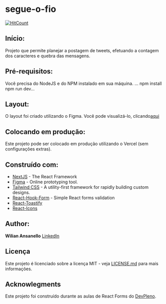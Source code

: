# segue-o-fio

[![HitCount](https://hits.dwyl.com/wiliansanello/projeto-git.svg)](https://hits.dwyl.com/wiliansanello/projeto-git)


## Início:

Projeto que permite planejar a postagem de tweets, efetuando a contagem dos caracteres e quebra das mensagens.


## Pré-requisitos:

Você precisa do NodeJS e do NPM instalado em sua máquina.
... npm install npm run dev...


## Layout:

O layout foi criado utilizando o Figma. Você pode visualizá-lo, clicando[aqui](https://www.figma.com/file/pfKFhAy89g28qt0lbGaPNQ/segue-o-fio?node-id=0%3A1)


## Colocando em produção:

Este projeto pode ser colocado em produção utilizando o Vercel (sem configurações extras).


## Construído com:

* [NextJS](https://nextjs.org) - The React Framework
* [Figma](https://www.figma.com) - Online prototyping tool.
* [Tailwind CSS](https://tailwindcss.com) - A utility-first framework for rapidly building custom designs.
* [React-Hook-Form](https://react-hook-form.com/) - Simple React forms validation
* [React-Toastify](https://fkhadra.github.io/react-toastify/introduction)
* [React-Icons](https://react-icons.github.io/react-icons/)


## Author:

**Wilian Ansanello** [LinkedIn](https://linkedin.com/in/wiliansanello/)


## Licença

Este projeto é licenciado sobre a licença MIT - veja [LICENSE.md](LICENSE.md) para mais informações.


## Acknowlegments

Este projeto foi construído durante as aulas de React Forms do [DevPleno](https://devpleno.com).


